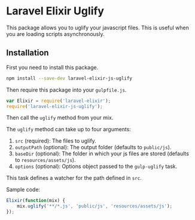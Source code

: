 # Laravel Elixir Uglify

This package allows you to uglify your javascript files. This is useful when you are loading scripts asynchronously.

## Installation

First you need to install this package.

```sh
npm install --save-dev laravel-elixir-js-uglify
```

Then require this package into your `gulpfile.js`.

```js
var Elixir = require('laravel-elixir');
require('laravel-elixir-js-uglify');
```

Then call the `uglify` method from your mix.

The `uglify` method can take up to four arguments:

  1. `src` (required): The files to uglify.
  2. `outputPath` (optional): The output folder (defaults to `public/js`).
  3. `baseDir` (optional): The folder in which your js files are stored (defaults to `resources/assets/js`).
  4. `options` (optional):  Options object passed to the `gulp-uglify` task.

This task defines a watcher for the path defined in `src`.

Sample code:

```js
Elixir(function(mix) {
    mix.uglify('**/*.js', 'public/js', 'resources/assets/js');
});
```